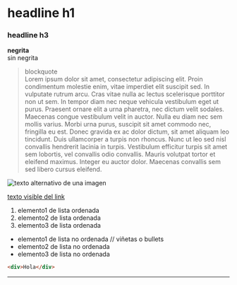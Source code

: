 # headline h1
### headline h3

**negrita**    
sin negrita

> blockquote    
> Lorem ipsum dolor sit amet, consectetur adipiscing elit. Proin condimentum molestie enim, vitae imperdiet elit suscipit sed. In vulputate rutrum arcu. Cras vitae nulla ac lectus scelerisque porttitor non ut sem. In tempor diam nec neque vehicula vestibulum eget ut purus. Praesent ornare elit a urna pharetra, nec dictum velit sodales. Maecenas congue vestibulum velit in auctor. Nulla eu diam nec sem mollis varius. Morbi urna purus, suscipit sit amet commodo nec, fringilla eu est. Donec gravida ex ac dolor dictum, sit amet aliquam leo tincidunt. Duis ullamcorper a turpis non rhoncus. Nunc ut leo sed nisl convallis hendrerit lacinia in turpis. Vestibulum efficitur turpis sit amet sem lobortis, vel convallis odio convallis. Mauris volutpat tortor et eleifend maximus. Integer eu auctor dolor. Maecenas convallis sem sed libero cursus eleifend.

![texto alternativo de una imagen](https://placekitten.com/200/200)

[texto visible del link](https://google.com)    


1. elemento1 de lista ordenada
2. elemento2 de lista ordenada
3. elemento3 de lista ordenada

- elemento1 de lista no ordenada // viñetas o bullets
- elemento2 de lista no ordenada
- elemento3 de lista no ordenada

```html
<div>Hola</div>
```

---


